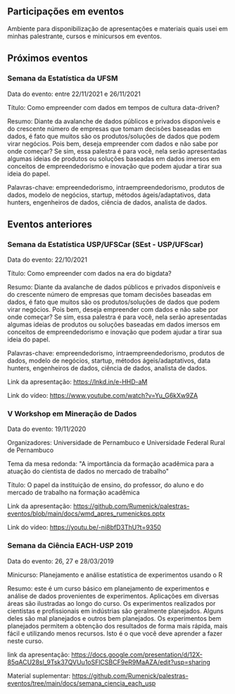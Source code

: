## Participações em eventos

Ambiente para disponibilização de apresentações e materiais quais usei em minhas palestrante, cursos e minicursos em eventos.

## Próximos eventos

### Semana da Estatística da UFSM

Data do evento: entre 22/11/2021 e 26/11/2021

Título: Como empreender com dados em tempos de cultura data-driven?

Resumo: Diante da avalanche de dados públicos e privados disponíveis e do crescente número de empresas que tomam decisões baseadas em dados, é fato que muitos são os produtos/soluções de dados que podem virar negócios. Pois bem, deseja empreender com dados e não sabe por onde começar? Se sim, essa palestra é para você, nela serão apresentadas algumas ideias de produtos ou soluções baseadas em dados imersos em conceitos de empreendedorismo e inovação que podem ajudar a tirar sua ideia do papel.

Palavras-chave: empreendedorismo, intraempreendedorismo, produtos de dados, modelo de negócios, startup, métodos ágeis/adaptativos, data hunters, engenheiros de dados, ciência de dados, analista de dados.

## Eventos anteriores

### Semana da Estatística USP/UFSCar (SEst - USP/UFScar)

Data do evento: 22/10/2021

Título: Como empreender com dados na era do bigdata?

Resumo: Diante da avalanche de dados públicos e privados disponíveis e do crescente número de empresas que tomam decisões baseadas em dados, é fato que muitos são os produtos/soluções de dados que podem virar negócios. Pois bem, deseja empreender com dados e não sabe por onde começar? Se sim, essa palestra é para você, nela serão apresentadas algumas ideias de produtos ou soluções baseadas em dados imersos em conceitos de empreendedorismo e inovação que podem ajudar a tirar sua ideia do papel.

Palavras-chave: empreendedorismo, intraempreendedorismo, produtos de dados, modelo de negócios, startup, métodos ágeis/adaptativos, data hunters, engenheiros de dados, ciência de dados, analista de dados.

Link da apresentação: https://lnkd.in/e-HHD-aM

Link do vídeo: https://www.youtube.com/watch?v=Yu_G6kXw9ZA

### V Workshop em Mineração de Dados

Data do evento: 19/11/2020

Organizadores: Universidade de Pernambuco e Universidade Federal Rural de Pernambuco

Tema da mesa redonda: "A importância da formação acadêmica para a atuação do cientista de dados no mercado de trabalho"

Título: O papel da instituição de ensino, do professor, do aluno e do mercado de trabalho na formação acadêmica

Link da apresentação: https://github.com/Rumenick/palestras-eventos/blob/main/docs/wmd_apres_rumenickps.pptx

Link do vídeo: https://youtu.be/-ni8bfD3ThU?t=9350

### Semana da Ciência EACH-USP 2019

Data do evento: 26, 27 e 28/03/2019

Minicurso: Planejamento e análise estatística de experimentos usando o R

Resumo: este é um curso básico em planejamento de experimentos e análise
de dados provenientes de experimentos. Aplicações em diversas áreas são
ilustradas ao longo do curso. Os experimentos realizados por cientistas e
profissionais em indústrias são geralmente planejados. Alguns deles são mal
planejados e outros bem planejados. Os experimentos bem planejados
permitem a obtenção dos resultados de forma mais rápida, mais fácil e
utilizando menos recursos. Isto é o que você deve aprender a fazer neste
curso.

link da apresentação: https://docs.google.com/presentation/d/12X-85qACU28sI_9Tsk37QVUu1oSFlCSBCF9eR9MaAZA/edit?usp=sharing

Material suplementar: https://github.com/Rumenick/palestras-eventos/tree/main/docs/semana_ciencia_each_usp

